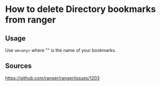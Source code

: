 # How to delete Directory bookmarks from ranger

## Usage 

Use ```um<any>```  where "<any>" is the name of your bookmarks.

## Sources

https://github.com/ranger/ranger/issues/1203
